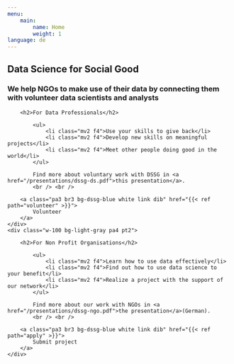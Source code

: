 ```yaml
---
menu:
    main:
        name: Home
        weight: 1
language: de
---
```

<div class="what-we-do w-100 bg-light-gray pa3">
    <h2 class="lh-title f-subheadline white pa1 pl2 pr2 bg-dssg-blue">
    Data Science for Social Good
    </h2>
    <h3 class="lh-copy measure f3 white pa2 bg-dssg-blue">
    We help NGOs to make use of their data by connecting them with volunteer data scientists and analysts
    </h3>
</div>

<div class="calls-to-action flex-ns">
    <div class="w-100 bg-white pa4 pt2">

        <h2>For Data Professionals</h2>

            <ul>
                <li class="mv2 f4">Use your skills to give back</li>
                <li class="mv2 f4">Develop new skills on meaningful projects</li>
                <li class="mv2 f4">Meet other people doing good in the world</li>
            </ul>

            Find more about voluntary work with DSSG in <a href="/presentations/dssg-ds.pdf">this presentation</a>.
            <br /> <br />

        <a class="pa3 br3 bg-dssg-blue white link dib" href="{{< ref path="volunteer" >}}">
            Volunteer
        </a>
    </div>
    <div class="w-100 bg-light-gray pa4 pt2">

        <h2>For Non Profit Organisations</h2>

            <ul>
                <li class="mv2 f4">Learn how to use data effectively</li>
                <li class="mv2 f4">Find out how to use data science to your benefit</li>
                <li class="mv2 f4">Realize a project with the support of our network</li>
            </ul>

            Find more about our work with NGOs in <a href="/presentations/dssg-ngo.pdf">the presentation</a>(German).
            <br /> <br />

        <a class="pa3 br3 bg-dssg-blue white link dib" href="{{< ref path="apply" >}}">
            Submit project
        </a>
    </div>
</div>
